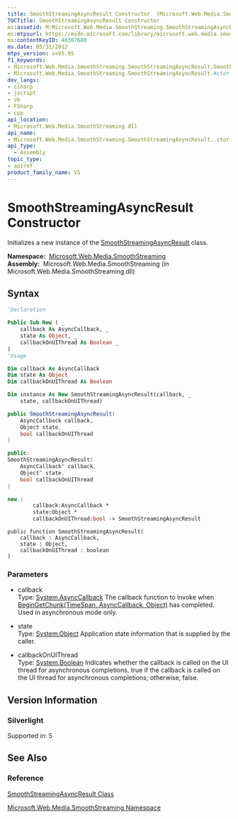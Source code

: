```yaml
---
title: SmoothStreamingAsyncResult Constructor  (Microsoft.Web.Media.SmoothStreaming)
TOCTitle: SmoothStreamingAsyncResult Constructor
ms:assetid: M:Microsoft.Web.Media.SmoothStreaming.SmoothStreamingAsyncResult.#ctor(System.AsyncCallback,System.Object,System.Boolean)
ms:mtpsurl: https://msdn.microsoft.com/library/microsoft.web.media.smoothstreaming.smoothstreamingasyncresult.smoothstreamingasyncresult(v=VS.95)
ms:contentKeyID: 46307680
ms.date: 05/31/2012
mtps_version: v=VS.95
f1_keywords:
- Microsoft.Web.Media.SmoothStreaming.SmoothStreamingAsyncResult.SmoothStreamingAsyncResult
- Microsoft.Web.Media.SmoothStreaming.SmoothStreamingAsyncResult.#ctor
dev_langs:
- csharp
- jscript
- vb
- FSharp
- cpp
api_location:
- Microsoft.Web.Media.SmoothStreaming.dll
api_name:
- Microsoft.Web.Media.SmoothStreaming.SmoothStreamingAsyncResult..ctor
api_type:
  - Assembly
topic_type:
- apiref
product_family_name: VS
---
```


# SmoothStreamingAsyncResult Constructor

Initializes a new instance of the [SmoothStreamingAsyncResult](smoothstreamingasyncresult-class-microsoft-web-media-smoothstreaming.md) class.

**Namespace:**  [Microsoft.Web.Media.SmoothStreaming](microsoft-web-media-smoothstreaming-namespace_1.md)  
**Assembly:**  Microsoft.Web.Media.SmoothStreaming (in Microsoft.Web.Media.SmoothStreaming.dll)

## Syntax

```vb
'Declaration

Public Sub New ( _
    callback As AsyncCallback, _
    state As Object, _
    callbackOnUIThread As Boolean _
)
'Usage

Dim callback As AsyncCallback
Dim state As Object
Dim callbackOnUIThread As Boolean

Dim instance As New SmoothStreamingAsyncResult(callback, _
    state, callbackOnUIThread)
```

```csharp
public SmoothStreamingAsyncResult(
    AsyncCallback callback,
    Object state,
    bool callbackOnUIThread
)
```

```cpp
public:
SmoothStreamingAsyncResult(
    AsyncCallback^ callback, 
    Object^ state, 
    bool callbackOnUIThread
)
```

``` fsharp
new : 
        callback:AsyncCallback * 
        state:Object * 
        callbackOnUIThread:bool -> SmoothStreamingAsyncResult
```

```jscript
public function SmoothStreamingAsyncResult(
    callback : AsyncCallback, 
    state : Object, 
    callbackOnUIThread : boolean
)
```

### Parameters

  - callback  
    Type: [System.AsyncCallback](https://msdn.microsoft.com/library/ckbe7yh5\(v=vs.95\))  
    The callback function to invoke when [BeginGetChunk(TimeSpan, AsyncCallback, Object)](trackinfo-begingetchunk-method-microsoft-web-media-smoothstreaming_1.md) has completed. Used in asynchronous mode only.

<!-- end list -->

  - state  
    Type: [System.Object](https://msdn.microsoft.com/library/e5kfa45b\(v=vs.95\))  
    Application state information that is supplied by the caller.

<!-- end list -->

  - callbackOnUIThread  
    Type: [System.Boolean](https://msdn.microsoft.com/library/a28wyd50\(v=vs.95\))  
    Indicates whether the callback is called on the UI thread for asynchronous completions. true if the callback is called on the UI thread for asynchronous completions; otherwise, false.

## Version Information

### Silverlight

Supported in: 5  

## See Also

### Reference

[SmoothStreamingAsyncResult Class](smoothstreamingasyncresult-class-microsoft-web-media-smoothstreaming.md)

[Microsoft.Web.Media.SmoothStreaming Namespace](microsoft-web-media-smoothstreaming-namespace_1.md)

